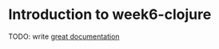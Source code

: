# Introduction to week6-clojure

TODO: write [great documentation](http://jacobian.org/writing/what-to-write/)
